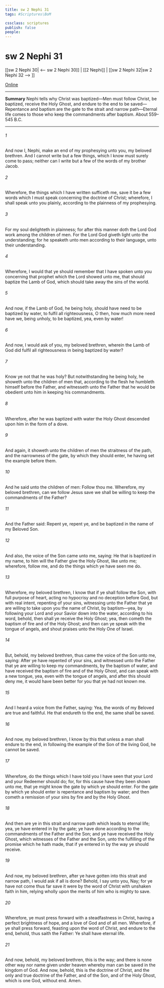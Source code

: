 ```yaml
---
title: sw 2 Nephi 31
tags: #Scriptures\BoM

cssclass: scriptures
publish: false
people:
---
```


# sw 2 Nephi 31
[[sw 2 Nephi 30| <-- sw 2 Nephi 30]] | [[2 Nephi]] | [[sw 2 Nephi 32|sw 2 Nephi 32 --> ]]

[Online](https://churchofjesuschrist.org/study/scriptures/bofm/2-ne/31?lang=eng)

---
__Summary__
Nephi tells why Christ was baptized—Men must follow Christ, be baptized, receive the Holy Ghost, and endure to the end to be saved—Repentance and baptism are the gate to the strait and narrow path—Eternal life comes to those who keep the commandments after baptism. About 559–545 B.C.

---
###### 1 
And now I, Nephi, make an end of my prophesying unto you, my beloved brethren. And I cannot write but a few things, which I know must surely come to pass; neither can I write but a few of the words of my brother Jacob.

###### 2 
Wherefore, the things which I have written sufficeth me, save it be a few words which I must speak concerning the doctrine of Christ; wherefore, I shall speak unto you plainly, according to the plainness of my prophesying.

###### 3 
For my soul delighteth in plainness; for after this manner doth the Lord God work among the children of men. For the Lord God giveth light unto the understanding; for he speaketh unto men according to their language, unto their understanding.

###### 4 
Wherefore, I would that ye should remember that I have spoken unto you concerning that prophet which the Lord showed unto me, that should baptize the Lamb of God, which should take away the sins of the world.

###### 5 
And now, if the Lamb of God, he being holy, should have need to be baptized by water, to fulfil all righteousness, O then, how much more need have we, being unholy, to be baptized, yea, even by water!

###### 6 
And now, I would ask of you, my beloved brethren, wherein the Lamb of God did fulfil all righteousness in being baptized by water?

###### 7 
Know ye not that he was holy? But notwithstanding he being holy, he showeth unto the children of men that, according to the flesh he humbleth himself before the Father, and witnesseth unto the Father that he would be obedient unto him in keeping his commandments.

###### 8 
Wherefore, after he was baptized with water the Holy Ghost descended upon him in the form of a dove.

###### 9 
And again, it showeth unto the children of men the straitness of the path, and the narrowness of the gate, by which they should enter, he having set the example before them.

###### 10 
And he said unto the children of men: Follow thou me. Wherefore, my beloved brethren, can we follow Jesus save we shall be willing to keep the commandments of the Father?

###### 11 
And the Father said: Repent ye, repent ye, and be baptized in the name of my Beloved Son.

###### 12 
And also, the voice of the Son came unto me, saying: He that is baptized in my name, to him will the Father give the Holy Ghost, like unto me; wherefore, follow me, and do the things which ye have seen me do.

###### 13 
Wherefore, my beloved brethren, I know that if ye shall follow the Son, with full purpose of heart, acting no hypocrisy and no deception before God, but with real intent, repenting of your sins, witnessing unto the Father that ye are willing to take upon you the name of Christ, by baptism—yea, by following your Lord and your Savior down into the water, according to his word, behold, then shall ye receive the Holy Ghost; yea, then cometh the baptism of fire and of the Holy Ghost; and then can ye speak with the tongue of angels, and shout praises unto the Holy One of Israel.

###### 14 
But, behold, my beloved brethren, thus came the voice of the Son unto me, saying: After ye have repented of your sins, and witnessed unto the Father that ye are willing to keep my commandments, by the baptism of water, and have received the baptism of fire and of the Holy Ghost, and can speak with a new tongue, yea, even with the tongue of angels, and after this should deny me, it would have been better for you that ye had not known me.

###### 15 
And I heard a voice from the Father, saying: Yea, the words of my Beloved are true and faithful. He that endureth to the end, the same shall be saved.

###### 16 
And now, my beloved brethren, I know by this that unless a man shall endure to the end, in following the example of the Son of the living God, he cannot be saved.

###### 17 
Wherefore, do the things which I have told you I have seen that your Lord and your Redeemer should do; for, for this cause have they been shown unto me, that ye might know the gate by which ye should enter. For the gate by which ye should enter is repentance and baptism by water; and then cometh a remission of your sins by fire and by the Holy Ghost.

###### 18 
And then are ye in this strait and narrow path which leads to eternal life; yea, ye have entered in by the gate; ye have done according to the commandments of the Father and the Son; and ye have received the Holy Ghost, which witnesses of the Father and the Son, unto the fulfilling of the promise which he hath made, that if ye entered in by the way ye should receive.

###### 19 
And now, my beloved brethren, after ye have gotten into this strait and narrow path, I would ask if all is done? Behold, I say unto you, Nay; for ye have not come thus far save it were by the word of Christ with unshaken faith in him, relying wholly upon the merits of him who is mighty to save.

###### 20 
Wherefore, ye must press forward with a steadfastness in Christ, having a perfect brightness of hope, and a love of God and of all men. Wherefore, if ye shall press forward, feasting upon the word of Christ, and endure to the end, behold, thus saith the Father: Ye shall have eternal life.

###### 21 
And now, behold, my beloved brethren, this is the way; and there is none other way nor name given under heaven whereby man can be saved in the kingdom of God. And now, behold, this is the doctrine of Christ, and the only and true doctrine of the Father, and of the Son, and of the Holy Ghost, which is one God, without end. Amen.

